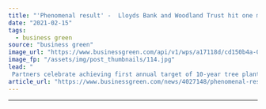 ```yaml
---
title: "'Phenomenal result' -  Lloyds Bank and Woodland Trust hit one million tree-planting target"
date: "2021-02-15"
tags: 
  - business green
source: "business green"
image_url: "https://www.businessgreen.com/api/v1/wps/a17118d/cd150b4a-087f-4b3a-9ea3-f89de4e24a53/15/david-vig-qwHHOC2z5Xs-unsplash-185x114.jpg"
image_fp: "/assets/img/post_thumbnails/114.jpg"
lead: "
 Partners celebrate achieving first annual target of 10-year tree planting programme  ..."
article_url: "https://www.businessgreen.com/news/4027148/phenomenal-result-lloyds-bank-woodland-trust-hit-million-tree-planting-target"
---
```


---
